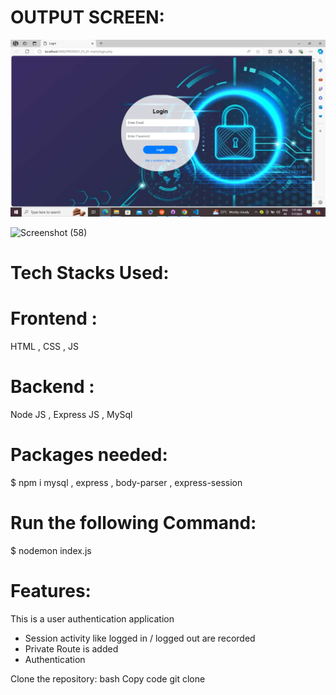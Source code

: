 # OUTPUT SCREEN:
![Screenshot (57)](https://github.com/puspalata121/PRODIGY_FS_01/blob/main/Screenshot%20(57).png)

![Screenshot (58)]()

# Tech Stacks Used:
# Frontend : 
HTML , CSS , JS
# Backend : 
Node JS , Express JS , MySql

# Packages needed:

$ npm i mysql , express , body-parser , express-session

# Run the following Command:
$ nodemon index.js

# Features:
This is a user authentication application
* Session activity like logged in / logged out are recorded
* Private Route is added
* Authentication 

Clone the repository:
bash Copy code git clone
